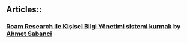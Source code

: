 ## Articles::
### [Roam Research ile Kişisel Bilgi Yönetimi sistemi kurmak](https://www.newslabturkey.org/roam-research-ile-kisisel-bilgi-yonetimi-sistemi-kurmak/) by [Ahmet Sabanci](Ahmet%20Sabanci.md)